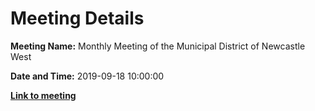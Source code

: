 # Meeting Details

**Meeting Name:** Monthly Meeting of the Municipal District of Newcastle West

**Date and Time:** 2019-09-18 10:00:00

**<a href="https://www.limerick.ie/council/whats-on/monthly-meeting-municipal-district-newcastle-west-42" target="_blank">Link to meeting</a>**
